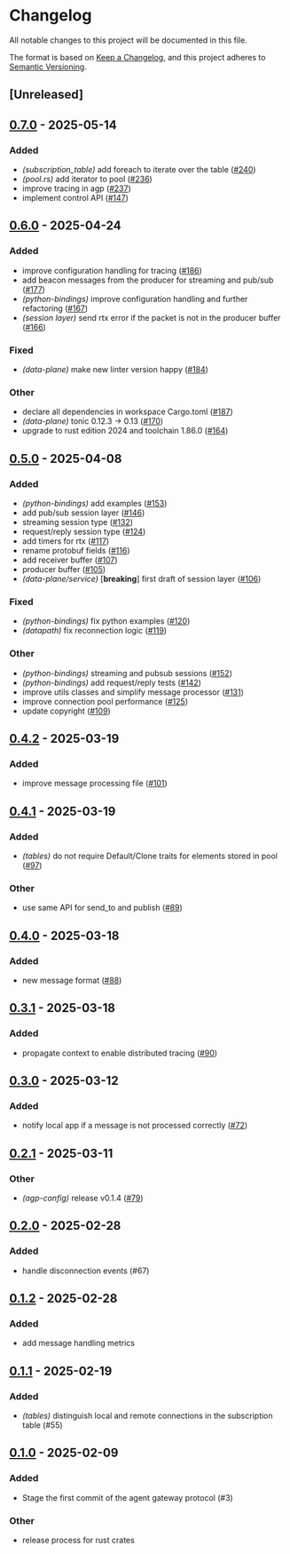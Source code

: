 # Changelog

All notable changes to this project will be documented in this file.

The format is based on [Keep a Changelog](https://keepachangelog.com/en/1.0.0/),
and this project adheres to [Semantic Versioning](https://semver.org/spec/v2.0.0.html).

## [Unreleased]

## [0.7.0](https://github.com/agntcy/agp/compare/agp-datapath-v0.6.0...agp-datapath-v0.7.0) - 2025-05-14

### Added

- *(subscription_table)* add foreach to iterate over the table ([#240](https://github.com/agntcy/agp/pull/240))
- *(pool.rs)* add iterator to pool ([#236](https://github.com/agntcy/agp/pull/236))
- improve tracing in agp ([#237](https://github.com/agntcy/agp/pull/237))
- implement control API ([#147](https://github.com/agntcy/agp/pull/147))

## [0.6.0](https://github.com/agntcy/agp/compare/agp-datapath-v0.5.0...agp-datapath-v0.6.0) - 2025-04-24

### Added

- improve configuration handling for tracing ([#186](https://github.com/agntcy/agp/pull/186))
- add beacon messages from the producer for streaming and pub/sub ([#177](https://github.com/agntcy/agp/pull/177))
- *(python-bindings)* improve configuration handling and further refactoring ([#167](https://github.com/agntcy/agp/pull/167))
- *(session layer)* send rtx error if the packet is not in the producer buffer ([#166](https://github.com/agntcy/agp/pull/166))

### Fixed

- *(data-plane)* make new linter version happy ([#184](https://github.com/agntcy/agp/pull/184))

### Other

- declare all dependencies in workspace Cargo.toml ([#187](https://github.com/agntcy/agp/pull/187))
- *(data-plane)* tonic 0.12.3 -> 0.13 ([#170](https://github.com/agntcy/agp/pull/170))
- upgrade to rust edition 2024 and toolchain 1.86.0 ([#164](https://github.com/agntcy/agp/pull/164))

## [0.5.0](https://github.com/agntcy/agp/compare/agp-datapath-v0.4.2...agp-datapath-v0.5.0) - 2025-04-08

### Added

- *(python-bindings)* add examples ([#153](https://github.com/agntcy/agp/pull/153))
- add pub/sub session layer ([#146](https://github.com/agntcy/agp/pull/146))
- streaming session type ([#132](https://github.com/agntcy/agp/pull/132))
- request/reply session type ([#124](https://github.com/agntcy/agp/pull/124))
- add timers for rtx ([#117](https://github.com/agntcy/agp/pull/117))
- rename protobuf fields ([#116](https://github.com/agntcy/agp/pull/116))
- add receiver buffer ([#107](https://github.com/agntcy/agp/pull/107))
- producer buffer ([#105](https://github.com/agntcy/agp/pull/105))
- *(data-plane/service)* [**breaking**] first draft of session layer ([#106](https://github.com/agntcy/agp/pull/106))

### Fixed

- *(python-bindings)* fix python examples ([#120](https://github.com/agntcy/agp/pull/120))
- *(datapath)* fix reconnection logic ([#119](https://github.com/agntcy/agp/pull/119))

### Other

- *(python-bindings)* streaming and pubsub sessions ([#152](https://github.com/agntcy/agp/pull/152))
- *(python-bindings)* add request/reply tests ([#142](https://github.com/agntcy/agp/pull/142))
- improve utils classes and simplify message processor ([#131](https://github.com/agntcy/agp/pull/131))
- improve connection pool performance ([#125](https://github.com/agntcy/agp/pull/125))
- update copyright ([#109](https://github.com/agntcy/agp/pull/109))

## [0.4.2](https://github.com/agntcy/agp/compare/agp-datapath-v0.4.1...agp-datapath-v0.4.2) - 2025-03-19

### Added

- improve message processing file ([#101](https://github.com/agntcy/agp/pull/101))

## [0.4.1](https://github.com/agntcy/agp/compare/agp-datapath-v0.4.0...agp-datapath-v0.4.1) - 2025-03-19

### Added

- *(tables)* do not require Default/Clone traits for elements stored in pool ([#97](https://github.com/agntcy/agp/pull/97))

### Other

- use same API for send_to and publish ([#89](https://github.com/agntcy/agp/pull/89))

## [0.4.0](https://github.com/agntcy/agp/compare/agp-datapath-v0.3.1...agp-datapath-v0.4.0) - 2025-03-18

### Added

- new message format ([#88](https://github.com/agntcy/agp/pull/88))

## [0.3.1](https://github.com/agntcy/agp/compare/agp-datapath-v0.3.0...agp-datapath-v0.3.1) - 2025-03-18

### Added

- propagate context to enable distributed tracing ([#90](https://github.com/agntcy/agp/pull/90))

## [0.3.0](https://github.com/agntcy/agp/compare/agp-datapath-v0.2.1...agp-datapath-v0.3.0) - 2025-03-12

### Added

- notify local app if a message is not processed correctly ([#72](https://github.com/agntcy/agp/pull/72))

## [0.2.1](https://github.com/agntcy/agp/compare/agp-datapath-v0.2.0...agp-datapath-v0.2.1) - 2025-03-11

### Other

- *(agp-config)* release v0.1.4 ([#79](https://github.com/agntcy/agp/pull/79))

## [0.2.0](https://github.com/agntcy/agp/compare/agp-datapath-v0.1.2...agp-datapath-v0.2.0) - 2025-02-28

### Added

- handle disconnection events (#67)

## [0.1.2](https://github.com/agntcy/agp/compare/agp-datapath-v0.1.1...agp-datapath-v0.1.2) - 2025-02-28

### Added

- add message handling metrics

## [0.1.1](https://github.com/agntcy/agp/compare/agp-datapath-v0.1.0...agp-datapath-v0.1.1) - 2025-02-19

### Added

- *(tables)* distinguish local and remote connections in the subscription table (#55)

## [0.1.0](https://github.com/agntcy/agp/releases/tag/agp-gw-data-path-v0.1.0) - 2025-02-09

### Added

- Stage the first commit of the agent gateway protocol (#3)

### Other

- release process for rust crates
